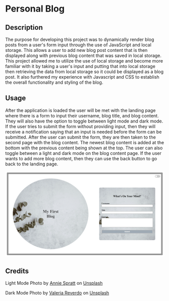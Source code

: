 # Personal Blog

## Description

The purpose for developing this project was to dynamically render blog posts from a user's form input through the use of JavaScript and local storage. This allows a user to add new blog post content that is then displayed along with previous blog content that was saved in local storage. This project allowed me to utilize the use of local storage and become more familiar with it by taking a user's input and putting that into local storage then retrieving the data from local storage so it could be displayed as a blog post.  It also furthered my experience with Javascript and CSS to establish the overall functionality and styling of the blog.


## Usage

After the application is loaded the user will be met with the landing page where there is a form to input their username, blog title, and blog content. They will also have the option to toggle between light mode and dark mode. If the user tries to submit the form without providing input, then they will receive a notification saying that an input is needed before the form can be submitted. After the user can submit the form, they are then taken to the second page with the blog content. The newest blog content is added at the bottom with the previous content being shown at the top. The user can also toggle between a light and dark mode on the blog content page. If the user wants to add more blog content, then they can use the back button to go back to the landing page.


    
![alt text](assets/images/screenshot.png)
   

## Credits


Light Mode Photo by <a href="https://unsplash.com/@anniespratt?utm_content=creditCopyText&utm_medium=referral&utm_source=unsplash">Annie Spratt</a> on <a href="https://unsplash.com/photos/green-plant-OTy0mkqc2Yk?utm_content=creditCopyText&utm_medium=referral&utm_source=unsplash">Unsplash</a>
  



  Dark Mode Photo by <a href="https://unsplash.com/@lereverdo?utm_content=creditCopyText&utm_medium=referral&utm_source=unsplash">Valeria Reverdo</a> on <a href="https://unsplash.com/photos/a-close-up-of-a-black-surface-dwy2meBFqW8?utm_content=creditCopyText&utm_medium=referral&utm_source=unsplash">Unsplash</a>
  




